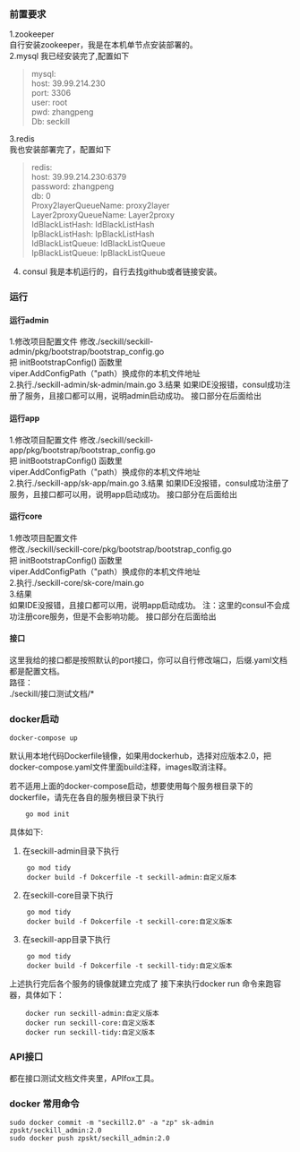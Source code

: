 ### 前置要求  
1.zookeeper  
自行安装zookeeper，我是在本机单节点安装部署的。  
2.mysql
我已经安装完了,配置如下
>mysql:  
host: 39.99.214.230  
port: 3306  
user: root  
pwd: zhangpeng  
Db: seckill  

3.redis  
我也安装部署完了，配置如下
>redis:  
host: 39.99.214.230:6379  
password: zhangpeng  
db: 0  
Proxy2layerQueueName: proxy2layer  
Layer2proxyQueueName: Layer2proxy  
IdBlackListHash: IdBlackListHash  
IpBlackListHash: IpBlackListHash  
IdBlackListQueue: IdBlackListQueue  
IpBlackListQueue: IpBlackListQueue  
4. consul
我是本机运行的，自行去找github或者链接安装。  
### 运行    
#### 运行admin    
1.修改项目配置文件
修改./seckill/seckill-admin/pkg/bootstrap/bootstrap_config.go  
把 initBootstrapConfig() 函数里  
viper.AddConfigPath（"path）换成你的本机文件地址  
2.执行./seckill-admin/sk-admin/main.go
3.结果
如果IDE没报错，consul成功注册了服务，且接口都可以用，说明admin启动成功。
接口部分在后面给出  
#### 运行app    
1.修改项目配置文件
修改./seckill/seckill-app/pkg/bootstrap/bootstrap_config.go  
把 initBootstrapConfig() 函数里  
viper.AddConfigPath（"path）换成你的本机文件地址  
2.执行./seckill-app/sk-app/main.go
3.结果
如果IDE没报错，consul成功注册了服务，且接口都可以用，说明app启动成功。
接口部分在后面给出  
#### 运行core    
1.修改项目配置文件  
修改./seckill/seckill-core/pkg/bootstrap/bootstrap_config.go  
把 initBootstrapConfig() 函数里  
viper.AddConfigPath（"path）换成你的本机文件地址  
2.执行./seckill-core/sk-core/main.go  
3.结果  
如果IDE没报错，且接口都可以用，说明app启动成功。
注：这里的consul不会成功注册core服务，但是不会影响功能。
接口部分在后面给出  
#### 接口    
这里我给的接口都是按照默认的port接口，你可以自行修改端口，后缀.yaml文档都是配置文档。  
路径：  
./seckill/接口测试文档/*

### docker启动   
    docker-compose up
默认用本地代码Dockerfile镜像，如果用dockerhub，选择对应版本2.0，把docker-compose.yaml文件里面build注释，images取消注释。  

若不适用上面的docker-compose启动，想要使用每个服务根目录下的dockerfile，请先在各自的服务根目录下执行  

        go mod init
具体如下:  
1. 在seckill-admin目录下执行  
   
        go mod tidy
        docker build -f Dokcerfile -t seckill-admin:自定义版本
   
2. 在seckill-core目录下执行  
   
        go mod tidy  
        docker build -f Dokcerfile -t seckill-core:自定义版本

3. 在seckill-app目录下执行  
   
        go mod tidy  
        docker build -f Dokcerfile -t seckill-tidy:自定义版本

上述执行完后各个服务的镜像就建立完成了
接下来执行docker run 命令来跑容器，具体如下：

        docker run seckill-admin:自定义版本
        docker run seckill-core:自定义版本
        docker run seckill-tidy:自定义版本

### API接口  
都在接口测试文档文件夹里，APIfox工具。  
### docker 常用命令    

    sudo docker commit -m "seckill2.0" -a "zp" sk-admin zpskt/seckill_admin:2.0
    sudo docker push zpskt/seckill_admin:2.0

    
